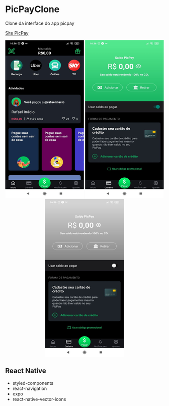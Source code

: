 # PicPayClone

Clone da interface do app picpay

<a href='https://www.picpay.com/site/empresas?gclid=CjwKCAjw8pH3BRAXEiwA1pvMsegKfH9RI6A_OrIjvv9sLBeC2-tw0RObF49G_gvnW8qyJ06kfbxx_hoCbcMQAvD_BwE'>Site PicPay</a>

<div align='center' >
<img src='img/screen1.jpeg' width='250' height='500' />
<img src='img/screen2.jpeg' width='250' height='500' />
<img src='img/screen3.jpeg' width='250' height='500' />
</div>

## React Native
* styled-components
* react-navigation
* expo
* react-native-vector-icons
